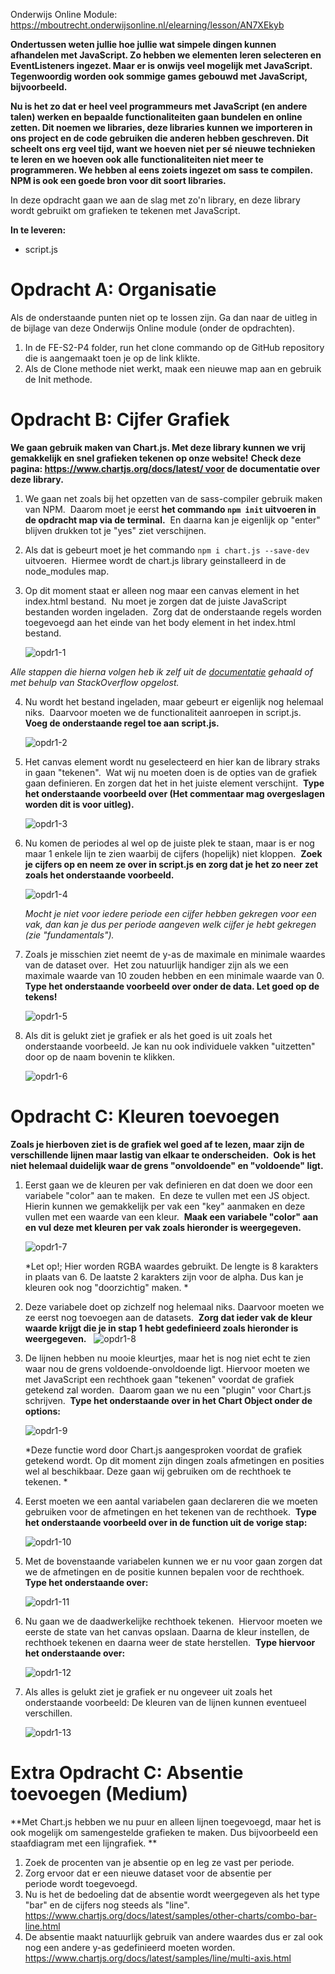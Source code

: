 Onderwijs Online Module: https://mboutrecht.onderwijsonline.nl/elearning/lesson/AN7XEkyb

**Ondertussen weten jullie hoe jullie wat simpele dingen kunnen afhandelen met JavaScript. Zo hebben we elementen leren selecteren en EventListeners ingezet. Maar er is onwijs veel mogelijk met JavaScript. Tegenwoordig worden ook sommige games gebouwd met JavaScript, bijvoorbeeld.**

**Nu is het zo dat er heel veel programmeurs met JavaScript (en andere talen) werken en bepaalde functionaliteiten gaan bundelen en online zetten. Dit noemen we libraries, deze libraries kunnen we importeren in ons project en de code gebruiken die anderen hebben geschreven. Dit scheelt ons erg veel tijd, want we hoeven niet per sé nieuwe technieken te leren en we hoeven ook alle functionaliteiten niet meer te programmeren. We hebben al eens zoiets ingezet om sass te compilen. NPM is ook een goede bron voor dit soort libraries.**

In deze opdracht gaan we aan de slag met zo'n library, en deze library wordt gebruikt om grafieken te tekenen met JavaScript. 

**In te leveren:**
- script.js

# Opdracht A: Organisatie
Als de onderstaande punten niet op te lossen zijn. Ga dan naar de uitleg in de bijlage van deze Onderwijs Online module (onder de opdrachten). 

1. In de FE-S2-P4 folder, run het clone commando op de GitHub repository die is aangemaakt toen je op de link klikte. 
2. Als de Clone methode niet werkt, maak een nieuwe map aan en gebruik de Init methode. 

# Opdracht B: Cijfer Grafiek
**We gaan gebruik maken van Chart.js. Met deze library kunnen we vrij gemakkelijk en snel grafieken tekenen op onze website!**
**Check deze pagina: https://www.chartjs.org/docs/latest/ voor de documentatie over deze library.**

1. We gaan net zoals bij het opzetten van de sass-compiler gebruik maken van NPM. 
  Daarom moet je eerst **het commando ```npm init``` uitvoeren in de opdracht map via de terminal.** 
  En daarna kan je eigenlijk op "enter" blijven drukken tot je "yes" ziet verschijnen. 

2. Als dat is gebeurt moet je het commando ```npm i chart.js --save-dev``` uitvoeren. 
  Hiermee wordt de chart.js library geinstalleerd in de node_modules map. 

3. Op dit moment staat er alleen nog maar een canvas element in het index.html bestand. 
  Nu moet je zorgen dat de juiste JavaScript bestanden worden ingeladen. 
  Zorg dat de onderstaande regels worden toegevoegd aan het einde van het body element in het index.html bestand. 
  
    ![opdr1-1](https://user-images.githubusercontent.com/51715045/167421943-94fd197b-783f-42e9-ac46-d3bacf162b9b.png)

  *Alle stappen die hierna volgen heb ik zelf uit de [documentatie](https://www.chartjs.org/docs/latest/) gehaald of met behulp van StackOverflow opgelost.*

4. Nu wordt het bestand ingeladen, maar gebeurt er eigenlijk nog helemaal niks. 
  Daarvoor moeten we de functionaliteit aanroepen in script.js.
  **Voeg de onderstaande regel toe aan script.js.**
   
    ![opdr1-2](https://user-images.githubusercontent.com/51715045/167422162-e06ae5f2-3dc3-4054-bb4e-2b62725b5c63.png)

5. Het canvas element wordt nu geselecteerd en hier kan de library straks in gaan "tekenen". 
  Wat wij nu moeten doen is de opties van de grafiek gaan definieren. En zorgen dat het in het juiste element verschijnt. 
  **Type het onderstaande voorbeeld over (Het commentaar mag overgeslagen worden dit is voor uitleg).**
  
    ![opdr1-3](https://user-images.githubusercontent.com/51715045/167422182-3f45f887-9fc7-406a-b049-2763c68970a0.png)

6. Nu komen de periodes al wel op de juiste plek te staan, maar is er nog maar 1 enkele lijn te zien waarbij de cijfers (hopelijk) niet kloppen. 
  **Zoek je cijfers op en neem ze over in script.js en zorg dat je het zo neer zet zoals het onderstaande voorbeeld.**
  
    ![opdr1-4](https://user-images.githubusercontent.com/51715045/167422235-a6b73a2c-2fc7-47f8-98bd-a1fe1fb59f3d.png)
  
    *Mocht je niet voor iedere periode een cijfer hebben gekregen voor een vak, dan kan je dus per periode aangeven welk cijfer je hebt gekregen (zie "fundamentals").*

7. Zoals je misschien ziet neemt de y-as de maximale en minimale waardes van de dataset over. 
  Het zou natuurlijk handiger zijn als we een maximale waarde van 10 zouden hebben en een minimale waarde van 0.
  **Type het onderstaande voorbeeld over onder de data. Let goed op de tekens!**
  
    ![opdr1-5](https://user-images.githubusercontent.com/51715045/167422299-d788433b-36eb-4398-a21d-3de14f5f4121.png)

8. Als dit is gelukt ziet je grafiek er als het goed is uit zoals het onderstaande voorbeeld.
  Je kan nu ook individuele vakken "uitzetten" door op de naam bovenin te klikken. 
  
    ![opdr1-6](https://user-images.githubusercontent.com/51715045/167422813-d3ce120b-fb2b-4793-8fc4-67b86a115025.png)


# Opdracht C: Kleuren toevoegen
**Zoals je hierboven ziet is de grafiek wel goed af te lezen, maar zijn de verschillende lijnen maar lastig van elkaar te onderscheiden. 
Ook is het niet helemaal duidelijk waar de grens "onvoldoende" en "voldoende" ligt.**

1. Eerst gaan we de kleuren per vak definieren en dat doen we door een variabele "color" aan te maken. 
  En deze te vullen met een JS object. Hierin kunnen we gemakkelijk per vak een "key" aanmaken en deze vullen met een waarde van een kleur. 
  **Maak een variabele "color" aan en vul deze met kleuren per vak zoals hieronder is weergegeven.**
  
    ![opdr1-7](https://user-images.githubusercontent.com/51715045/167422894-27fe1ca5-c40f-4064-b89a-3ac826d8fc28.png)
    
    *Let op!; Hier worden RGBA waardes gebruikt. De lengte is 8 karakters in plaats van 6. De laatste 2 karakters zijn voor de alpha. Dus kan je kleuren ook nog "doorzichtig" maken. *

2. Deze variabele doet op zichzelf nog helemaal niks. Daarvoor moeten we ze eerst nog toevoegen aan de datasets. 
  **Zorg dat ieder vak de kleur waarde krijgt die je in stap 1 hebt gedefinieerd zoals hieronder is weergegeven.**
  
    ![opdr1-8](https://user-images.githubusercontent.com/51715045/167422937-bf9c5e0f-7f21-4b0d-9ac3-7a8163698896.png)

3. De lijnen hebben nu mooie kleurtjes, maar het is nog niet echt te zien waar nou de grens voldoende-onvoldoende ligt.
  Hiervoor moeten we met JavaScript een rechthoek gaan "tekenen" voordat de grafiek getekend zal worden. 
  Daarom gaan we nu een "plugin" voor Chart.js schrijven. 
  **Type het onderstaande over in het Chart Object onder de options:**
  
    ![opdr1-9](https://user-images.githubusercontent.com/51715045/167422983-a8b9d157-ab6c-41cd-97fc-99d6d5b58028.png)
  
    *Deze functie word door Chart.js aangesproken voordat de grafiek getekend wordt. Op dit moment zijn dingen zoals afmetingen en posities wel al beschikbaar. Deze gaan wij gebruiken om de rechthoek te tekenen. *

4. Eerst moeten we een aantal variabelen gaan declareren die we moeten gebruiken voor de afmetingen en het tekenen van de rechthoek. 
  **Type het onderstaande voorbeeld over in de function uit de vorige stap:**
  
    ![opdr1-10](https://user-images.githubusercontent.com/51715045/167423013-0714ccfa-254b-4f38-83a5-836bb1c2b5dd.png)

5. Met de bovenstaande variabelen kunnen we er nu voor gaan zorgen dat we de afmetingen en de positie kunnen bepalen voor de rechthoek. 
  **Type het onderstaande over:**
    
    ![opdr1-11](https://user-images.githubusercontent.com/51715045/167423042-3b8f9146-c9d4-4b99-ac0f-64240fdad198.png)

6. Nu gaan we de daadwerkelijke rechthoek tekenen. 
  Hiervoor moeten we eerste de state van het canvas opslaan. Daarna de kleur instellen, de rechthoek tekenen en daarna weer de state herstellen. 
  **Type hiervoor het onderstaande over:**
  
    ![opdr1-12](https://user-images.githubusercontent.com/51715045/167423059-bad6ec8e-5815-4418-8410-b96c8ad53bcc.png)

7. Als alles is gelukt ziet je grafiek er nu ongeveer uit zoals het onderstaande voorbeeld:
  De kleuren van de lijnen kunnen eventueel verschillen.
  
    ![opdr1-13](https://user-images.githubusercontent.com/51715045/167423097-4ea76b9a-1bdd-4444-806d-7917e30c3c16.png)


# Extra Opdracht C: Absentie toevoegen (Medium)
**Met Chart.js hebben we nu puur en alleen lijnen toegevoegd, maar het is ook mogelijk om samengestelde grafieken te maken. Dus bijvoorbeeld een staafdiagram met een lijngrafiek. **

1. Zoek de procenten van je absentie op en leg ze vast per periode. 
2. Zorg ervoor dat er een nieuwe dataset voor de absentie per periode wordt toegevoegd.
3. Nu is het de bedoeling dat de absentie wordt weergegeven als het type "bar" en de cijfers nog steeds als "line".
  https://www.chartjs.org/docs/latest/samples/other-charts/combo-bar-line.html
4. De absentie maakt natuurlijk gebruik van andere waardes dus er zal ook nog een andere y-as gedefinieerd moeten worden.
  https://www.chartjs.org/docs/latest/samples/line/multi-axis.html
